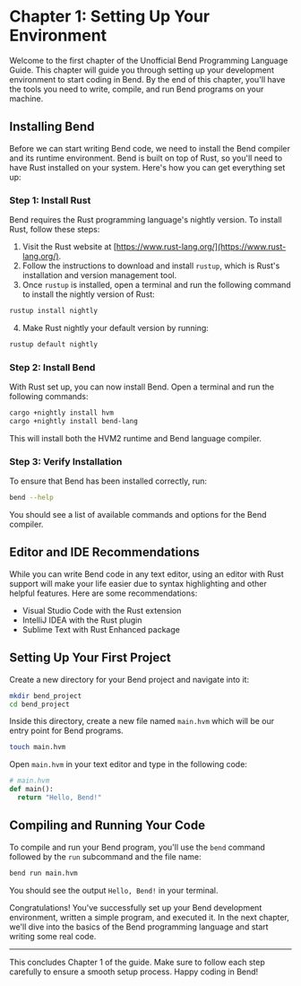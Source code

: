 # Chapter 1: Setting Up Your Environment

Welcome to the first chapter of the Unofficial Bend Programming Language Guide. This chapter will guide you through setting up your development environment to start coding in Bend. By the end of this chapter, you'll have the tools you need to write, compile, and run Bend programs on your machine.

## Installing Bend

Before we can start writing Bend code, we need to install the Bend compiler and its runtime environment. Bend is built on top of Rust, so you'll need to have Rust installed on your system. Here's how you can get everything set up:

### Step 1: Install Rust

Bend requires the Rust programming language's nightly version. To install Rust, follow these steps:

1. Visit the Rust website at [https://www.rust-lang.org/](https://www.rust-lang.org/).
2. Follow the instructions to download and install `rustup`, which is Rust's installation and version management tool.
3. Once `rustup` is installed, open a terminal and run the following command to install the nightly version of Rust:

```sh
rustup install nightly
```

4. Make Rust nightly your default version by running:

```sh
rustup default nightly
```

### Step 2: Install Bend

With Rust set up, you can now install Bend. Open a terminal and run the following commands:

```sh
cargo +nightly install hvm
cargo +nightly install bend-lang
```

This will install both the HVM2 runtime and Bend language compiler.

### Step 3: Verify Installation

To ensure that Bend has been installed correctly, run:

```sh
bend --help
```

You should see a list of available commands and options for the Bend compiler.

## Editor and IDE Recommendations

While you can write Bend code in any text editor, using an editor with Rust support will make your life easier due to syntax highlighting and other helpful features. Here are some recommendations:

- Visual Studio Code with the Rust extension
- IntelliJ IDEA with the Rust plugin
- Sublime Text with Rust Enhanced package

## Setting Up Your First Project

Create a new directory for your Bend project and navigate into it:

```sh
mkdir bend_project
cd bend_project
```

Inside this directory, create a new file named `main.hvm` which will be our entry point for Bend programs.

```sh
touch main.hvm
```

Open `main.hvm` in your text editor and type in the following code:

```python
# main.hvm
def main():
  return "Hello, Bend!"
```

## Compiling and Running Your Code

To compile and run your Bend program, you'll use the `bend` command followed by the `run` subcommand and the file name:

```sh
bend run main.hvm
```

You should see the output `Hello, Bend!` in your terminal.

Congratulations! You've successfully set up your Bend development environment, written a simple program, and executed it. In the next chapter, we'll dive into the basics of the Bend programming language and start writing some real code.

---

This concludes Chapter 1 of the guide. Make sure to follow each step carefully to ensure a smooth setup process. Happy coding in Bend!